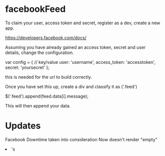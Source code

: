 facebookFeed
============

To claim your user, access token and secret, register as a dev, create a new app.

https://developers.facebook.com/docs/

Assuming you have already gained an access token, secret and user details, change the configuration.

var config = {
	// key/value
	user: 'username',
	access_token: 'accesstoken',
	secret: 'yoursecret'
};

this is needed for the url to build correctly.

Once you have set this up, create a div and classify it as ('.feed')

$('.feed').append(feed.data[i].message);

This will then append your data.

Updates
=====
Facebook Downtime taken into consideration
Now doesn't render "empty" <li>'s